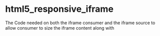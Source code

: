 # html5_responsive_iframe
The Code needed on both the iframe consumer and the iframe source to allow consumer to size the iframe content along with
